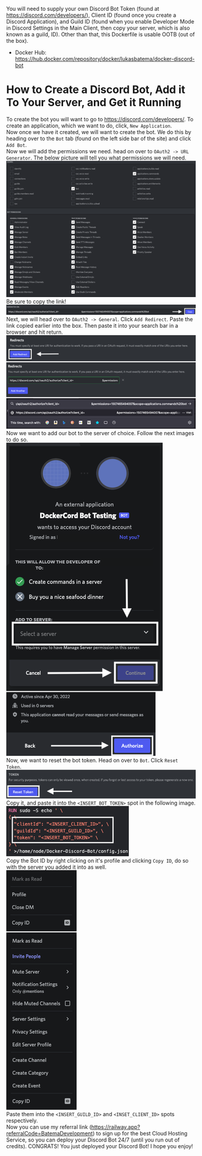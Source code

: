 You will need to supply your own Discord Bot Token (found at https://discord.com/developers/), Client ID (found once you create a Discord Application), and Guild ID (found when you enable Developer Mode in Discord Settings in the Main Client, then copy your server, which is also known as a guild, ID). Other than that, this Dockerfile is usable OOTB (out of the box).

- Docker Hub: https://hub.docker.com/repository/docker/lukasbatema/docker-discord-bot

# How to Create a Discord Bot, Add it To Your Server, and Get it Running
To create the bot you will want to go to https://discord.com/developers/. To create an application, which we want to do, click, `New Application`.
<br>
Now once we have it created, we will want to create the bot. We do this by heading over to the `Bot` tab (found on the left side bar of the site) and click `Add Bot`.
<br>
Now we will add the permissions we need. head on over to `OAuth2 -> URL Generator`. The below picture will tell you what permissions we will need.
<br>
<img src="tutorial_images/OAuth2Permissions.png" />
<br>
Be sure to copy the link!
<br>
<img src="tutorial_images/OAuth2GeneratedURLCopyButton.png" />
<br>
Next, we will head over to `OAuth2 -> General`. Click `Add Redirect`. Paste the link copied earlier into the box. Then paste it into your search bar in a browser and hit return.
<br>
<img src="tutorial_images/AddOAuth2Redirect.png" />
<br>
<img src="tutorial_images/PasteOAuth2URL.png" />
<br>
<img src="tutorial_images/PasteOAuthURLIntoSearchBar.png" />
<br>
Now we want to add our bot to the server of choice. Follow the next images to do so.
<br>
<img src="tutorial_images/AddBotToServer.png" />
<br>
<img src="tutorial_images/AuthoriseBot.png" />
<br>
Now, we want to reset the bot token. Head on over to `Bot`. Click `Reset Token`.
<br>
<img src="tutorial_images/ResetToken.png" />
<br>
Copy it, and paste it into the `<INSERT_BOT_TOKEN>` spot in the following image.
<br>
<img src="tutorial_images/InsertIDs.png" />
<br>
Copy the Bot ID by right clicking on it's profile and clicking `Copy ID`, do so with the server you added it into as well.
<br>
<img src="tutorial_images/CopyBotID.png" />
<br>
<img src="tutorial_images/CopyServerID.png" />
<br>
Paste them into the `<INSERT_GUILD_ID>` and `<INSET_CLIENT_ID>` spots respectively.
<br>
Now you can use my referral link (https://railway.app?referralCode=BatemaDevelopment) to sign up for the best Cloud Hosting Service, so you can deploy your Discord Bot 24/7 (until you run out of credits). CONGRATS! You just deployed your Discord Bot! I hope you enjoy!